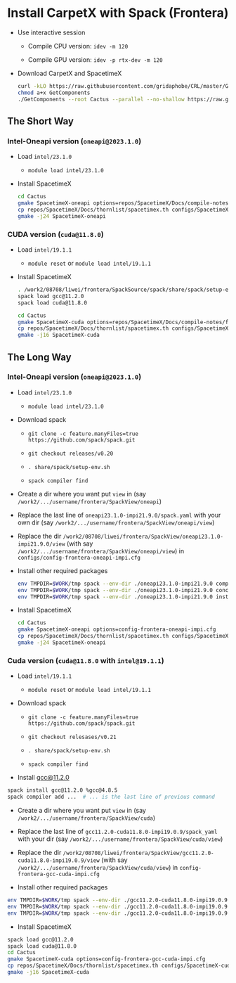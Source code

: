 # Install CarpetX with Spack (Frontera)

* Use interactive session

    - Compile CPU version: `idev -m 120`

    - Compile GPU version: `idev -p rtx-dev -m 120`

* Download CarpetX and SpacetimeX

    ```bash
    curl -kLO https://raw.githubusercontent.com/gridaphobe/CRL/master/GetComponents
    chmod a+x GetComponents
    ./GetComponents --root Cactus --parallel --no-shallow https://raw.githubusercontent.com/lwJi/SpacetimeX/main/Docs/thornlist/spacetimex.th
    ```


## The Short Way

### Intel-Oneapi version (`oneapi@2023.1.0`)

* Load `intel/23.1.0`

    - `module load intel/23.1.0`

* Install SpacetimeX

    ```bash
    cd Cactus
    gmake SpacetimeX-oneapi options=repos/SpacetimeX/Docs/compile-notes/frontera/configs/config-frontera-oneapi-impi.cfg
    cp repos/SpacetimeX/Docs/thornlist/spacetimex.th configs/SpacetimeX-oneapi/ThornList
    gmake -j24 SpacetimeX-oneapi
    ```

### CUDA version (`cuda@11.8.0`)

* Load `intel/19.1.1`

    - `module reset` or `module load intel/19.1.1`

* Install SpacetimeX

    ```bash
    . /work2/08708/liwei/frontera/SpackSource/spack/share/spack/setup-env.sh
    spack load gcc@11.2.0
    spack load cuda@11.8.0

    cd Cactus
    gmake SpacetimeX-cuda options=repos/SpacetimeX/Docs/compile-notes/frontera/configs/config-frontera-gcc-cuda-impi.cfg
    cp repos/SpacetimeX/Docs/thornlist/spacetimex.th configs/SpacetimeX-cuda/ThornList
    gmake -j16 SpacetimeX-cuda
    ```


## The Long Way

### Intel-Oneapi version (`oneapi@2023.1.0`)

* Load `intel/23.1.0`

    - `module load intel/23.1.0`

* Download spack

    - `git clone -c feature.manyFiles=true https://github.com/spack/spack.git`

    - `git checkout releases/v0.20`

    - `. share/spack/setup-env.sh`
    
    - `spack compiler find`

* Create a dir where you want put `view` in (say `/work2/.../username/frontera/SpackView/oneapi`)

* Replace the last line of `oneapi23.1.0-impi21.9.0/spack.yaml` with your own dir (say `/work2/.../username/frontera/SpackView/oneapi/view`)

* Replace the dir `/work2/08708/liwei/frontera/SpackView/oneapi23.1.0-impi21.9.0/view` (with say `/work2/.../username/frontera/SpackView/oneapi/view`) in `configs/config-frontera-oneapi-impi.cfg`

* Install other required packages

    ```bash
    env TMPDIR=$WORK/tmp spack --env-dir ./oneapi23.1.0-impi21.9.0 compiler find
    env TMPDIR=$WORK/tmp spack --env-dir ./oneapi23.1.0-impi21.9.0 concretize --force
    env TMPDIR=$WORK/tmp spack --env-dir ./oneapi23.1.0-impi21.9.0 install --fail-fast
    ```

* Install SpacetimeX

    ```bash
    cd Cactus
    gmake SpacetimeX-oneapi options=config-frontera-oneapi-impi.cfg
    cp repos/SpacetimeX/Docs/thornlist/spacetimex.th configs/SpacetimeX-oneapi/ThornList
    gmake -j24 SpacetimeX-oneapi
    ```


### Cuda version (`cuda@11.8.0` with `intel@19.1.1`)

* Load `intel/19.1.1`

    - `module reset` or `module load intel/19.1.1`

* Download spack

    - `git clone -c feature.manyFiles=true https://github.com/spack/spack.git`

    - `git checkout relesases/v0.21`

    - `. share/spack/setup-env.sh`

    - `spack compiler find`

* Install gcc@11.2.0

```bash
spack install gcc@11.2.0 %gcc@4.8.5
spack compiler add ...  # ... is the last line of previous command
```

* Create a dir where you want put `view` in (say `/work2/.../username/frontera/SpackView/cuda`)

* Replace the last line of `gcc11.2.0-cuda11.8.0-impi19.0.9/spack_yaml` with your dir (say `/work2/.../username/frontera/SpackView/cuda/view`)

* Replace the dir `/work2/08708/liwei/frontera/SpackView/gcc11.2.0-cuda11.8.0-impi19.0.9/view` (with say `/work2/.../username/frontera/SpackView/cuda/view`)
in `config-frontera-gcc-cuda-impi.cfg`

* Install other required packages

```bash
env TMPDIR=$WORK/tmp spack --env-dir ./gcc11.2.0-cuda11.8.0-impi19.0.9 compiler find view-cuda-compilers
env TMPDIR=$WORK/tmp spack --env-dir ./gcc11.2.0-cuda11.8.0-impi19.0.9 concretize --force
env TMPDIR=$WORK/tmp spack --env-dir ./gcc11.2.0-cuda11.8.0-impi19.0.9 install --fail-fast
```

* Install SpacetimeX

```bash
spack load gcc@11.2.0
spack load cuda@11.8.0
cd Cactus
gmake SpacetimeX-cuda options=config-frontera-gcc-cuda-impi.cfg
cp repos/SpacetimeX/Docs/thornlist/spacetimex.th configs/SpacetimeX-cuda/ThornList
gmake -j16 SpacetimeX-cuda
```
